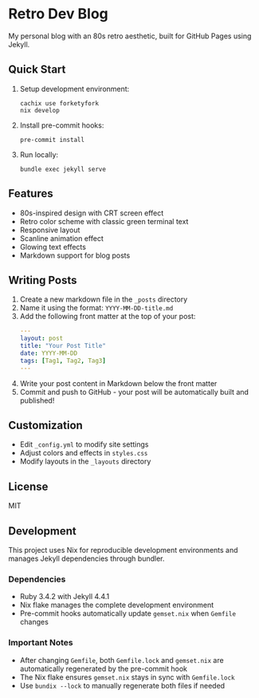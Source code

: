 # Retro Dev Blog

My personal blog with an 80s retro aesthetic, built for GitHub Pages using Jekyll.

## Quick Start

1. Setup development environment:
   ```shell
   cachix use forketyfork
   nix develop
   ```

2. Install pre-commit hooks:
   ```shell
   pre-commit install
   ```

3. Run locally:
   ```shell
   bundle exec jekyll serve
   ```

## Features

- 80s-inspired design with CRT screen effect
- Retro color scheme with classic green terminal text
- Responsive layout
- Scanline animation effect
- Glowing text effects
- Markdown support for blog posts

## Writing Posts

1. Create a new markdown file in the `_posts` directory
2. Name it using the format: `YYYY-MM-DD-title.md`
3. Add the following front matter at the top of your post:
   ```yaml
   ---
   layout: post
   title: "Your Post Title"
   date: YYYY-MM-DD
   tags: [Tag1, Tag2, Tag3]
   ---
   ```
4. Write your post content in Markdown below the front matter
5. Commit and push to GitHub - your post will be automatically built and published!

## Customization

- Edit `_config.yml` to modify site settings
- Adjust colors and effects in `styles.css`
- Modify layouts in the `_layouts` directory

## License

MIT

## Development

This project uses Nix for reproducible development environments and manages Jekyll dependencies through bundler.

### Dependencies
- Ruby 3.4.2 with Jekyll 4.4.1
- Nix flake manages the complete development environment
- Pre-commit hooks automatically update `gemset.nix` when `Gemfile` changes

### Important Notes
- After changing `Gemfile`, both `Gemfile.lock` and `gemset.nix` are automatically regenerated by the pre-commit hook
- The Nix flake ensures `gemset.nix` stays in sync with `Gemfile.lock`
- Use `bundix --lock` to manually regenerate both files if needed
